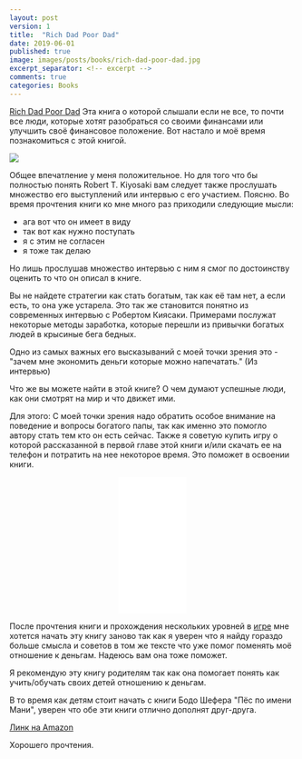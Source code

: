 ```yaml
---
layout: post
version: 1
title:  "Rich Dad Poor Dad"
date: 2019-06-01
published: true
image: images/posts/books/rich-dad-poor-dad.jpg
excerpt_separator: <!-- excerpt -->
comments: true
categories: Books
---
```


[Rich Dad Poor Dad](https://en.wikipedia.org/wiki/Rich_Dad_Poor_Dad)
Эта книга о которой слышали если не все, то почти все люди, которые хотят разобраться со своими финансами или улучшить своё финансовое положение.  Вот настало и моё время познакомиться с этой книгой. 

<!-- excerpt -->


<a target="_blank"  href="https://www.amazon.ca/gp/product/1612680194/ref=as_li_tl?ie=UTF8&camp=15121&creative=330641&creativeASIN=1612680194&linkCode=as2&tag=dlink01-20&linkId=ee56dec5c5a14488fca3a204ce6615ec"><img border="0" src="//ws-na.amazon-adsystem.com/widgets/q?_encoding=UTF8&MarketPlace=CA&ASIN=1612680194&ServiceVersion=20070822&ID=AsinImage&WS=1&Format=_SL250_&tag=dlink01-20" ></a><img src="//ir-ca.amazon-adsystem.com/e/ir?t=dlink01-20&l=am2&o=15&a=1612680194" width="1" height="1" border="0" alt="" style="border:none !important; margin:0px !important;" />
</div>

Общее впечатление у меня положительное. Но для того что бы полностью понять Robert T. Kiyosaki вам следует также прослушать множество его выступлений или интервью с его участием. Поясню. Во время прочтения книги ко мне много раз приходили следующие мысли:
- ага вот что он имеет в виду
- так вот как нужно поступать 
- я с этим не согласен 
- я тоже так делаю 

Но лишь прослушав множество интервью с ним я смог по достоинству оценить то что он описал в книге. 


Вы не найдете стратегии как стать богатым, так как её там нет, а если есть, то она уже устарела.  Это так же становится понятно из современных интервью с Робертом Киясаки. Примерами послужат некоторые методы заработка, которые перешли из привычки богатых людей в крысиные бега бедных. 


Одно из самых важных его высказываний с моей точки зрения это - "зачем мне экономить деньги которые можно напечатать."  (Из интервью)

Что же вы можете найти в этой книге?
О чем думают успешные люди, как они смотрят на мир и что движет ими.


Для этого: 
С моей точки зрения надо обратить особое внимание на поведение и вопросы богатого папы, так как именно это помогло автору стать тем кто он есть сейчас.  Также я советую купить игру о которой рассказанной в первой главе этой книги и/или скачать ее на телефон и потратить на нее некоторое время. Это поможет в освоении книги. 

<div style="text-align: center;">
<iframe style="width:120px;height:240px;" marginwidth="0" marginheight="0" scrolling="no" frameborder="0" src="//rcm-na.amazon-adsystem.com/e/cm?ref=tf_til&t=dlink01-20&m=amazon&o=15&p=8&l=as1&IS1=1&asins=B00313NCB2&linkId=114484e2c9d2579b1d4307a27b1a0dd3&bc1=ffffff&lt1=_top&fc1=333333&lc1=0066c0&bg1=ffffff&f=ifr">
</iframe>
</div>

После прочтения книги и прохождения нескольких уровней в [игре](https://www.amazon.ca/gp/product/B00313NCB2/ref=as_li_tl?ie=UTF8&camp=15121&creative=330641&creativeASIN=B00313NCB2&linkCode=as2&tag=dlink01-20&linkId=807bacea8fc072d8804741482c6f0a95) мне хотется начать эту книгу заново так как я уверен что я найду гораздо больше смысла и советов в том же тексте что уже помог поменять моё отношение к деньгам. Надеюсь вам она тоже поможет. 


Я рекомендую эту книгу родителям так как она помогает понять как учить/обучать своих детей отношению к деньгам. 


В то время как детям стоит начать с книги 
Бодо Шефера "Пёс по имени Мани", уверен что обе эти книги отлично дополнят друг-друга.


[Линк на Amazon](https://www.amazon.ca/gp/product/1612680194/ref=as_li_tl?ie=UTF8&camp=15121&creative=330641&creativeASIN=1612680194&linkCode=as2&tag=dlink01-20&linkId=d89cbac85066c56ae19d28fc827a070c)

Хорошего прочтения.
